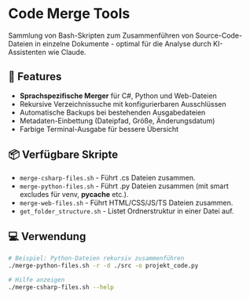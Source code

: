 # Code Merge Tools

Sammlung von Bash-Skripten zum Zusammenführen von Source-Code-Dateien in einzelne Dokumente - optimal für die Analyse durch KI-Assistenten wie Claude.

## 🚀 Features

- **Sprachspezifische Merger** für C#, Python und Web-Dateien
- Rekursive Verzeichnissuche mit konfigurierbaren Ausschlüssen
- Automatische Backups bei bestehenden Ausgabedateien
- Metadaten-Einbettung (Dateipfad, Größe, Änderungsdatum)
- Farbige Terminal-Ausgabe für bessere Übersicht

## 📦 Verfügbare Skripte

- `merge-csharp-files.sh` - Führt .cs Dateien zusammen.
- `merge-python-files.sh` - Führt .py Dateien zusammen (mit smart excludes für venv, __pycache__ etc.).
- `merge-web-files.sh` - Führt HTML/CSS/JS/TS Dateien zusammen.
- `get_folder_structure.sh` - Listet Ordnerstruktur in einer Datei auf.

## 💻 Verwendung
```bash
# Beispiel: Python-Dateien rekursiv zusammenführen
./merge-python-files.sh -r -d ./src -o projekt_code.py

# Hilfe anzeigen
./merge-csharp-files.sh --help
